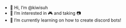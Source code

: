 - 👋 Hi, I’m @kiwisuh
- 👀 I’m interested in 🎮 and taking 📷
- 🌱 I’m currently learning on how to create discord bots!

<!---
kiwisuh/kiwisuh is a ✨ special ✨ repository because its `README.md` (this file) appears on your GitHub profile.
You can click the Preview link to take a look at your changes.
--->
